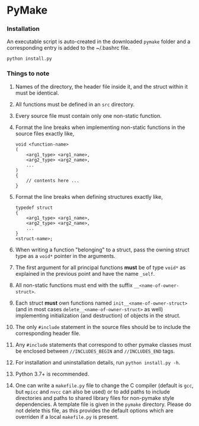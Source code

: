 # PyMake

### Installation

An executable script is auto-created in the downloaded `pymake` folder and a corresponding entry
is added to the ~/.bashrc file.
```
python install.py
```

### Things to note

1.  Names of the directory, the header file inside it, and the struct within it must be identical.

2.  All functions must be defined in an `src` directory.

3.  Every source file must contain only one non-static function.

4.  Format the line breaks when implementing non-static functions in the source files exactly like,
    ```
    void <function-name>
    (
        <arg1_type> <arg1_name>,
        <arg2_type> <arg2_name>,
        ...
    )
    {
        // contents here ...
    }
    ```

5.  Format the line breaks when defining structures exactly like,
    ```
    typedef struct
    {
        <arg1_type> <arg1_name>,
        <arg2_type> <arg2_name>,
        ...
    }
    <struct-name>;
    ```

6.  When writing a function "belonging" to a struct, pass the owning struct type as a `void*` pointer in the arguments.

7.  The first argument for all principal functions **must** be of type `void*` as explained in the previous point
    and have the name `_self`.

8.  All non-static functions must end with the suffix `__<name-of-owner-struct>`.

9.  Each struct **must** own functions named `init__<name-of-owner-struct>` (and in most cases `delete__<name-of-owner-struct>`
    as well) implementing initialization (and destruction) of objects in the struct.

10.  The only `#include` statement in the source files should be to include the corresponding header file.

11. Any `#include` statements that correspond to other pymake classes must be enclosed between `//INCLUDES_BEGIN`
    and `//INCLUDES_END` tags.

12. For installation and uninstallation details, run `python install.py -h`.

13. Python 3.7+ is recommended.

14. One can write a `makefile.py` file to change the C compiler (default is `gcc`, but `mpicc` and `nvcc` can also be used) or
    to add paths to include directories and paths to shared library files for non-pymake style dependencies. A template file is
    given in the `pymake` directory. Please do not delete this file, as this provides the default options which are overriden if
    a local `makefile.py` is present.